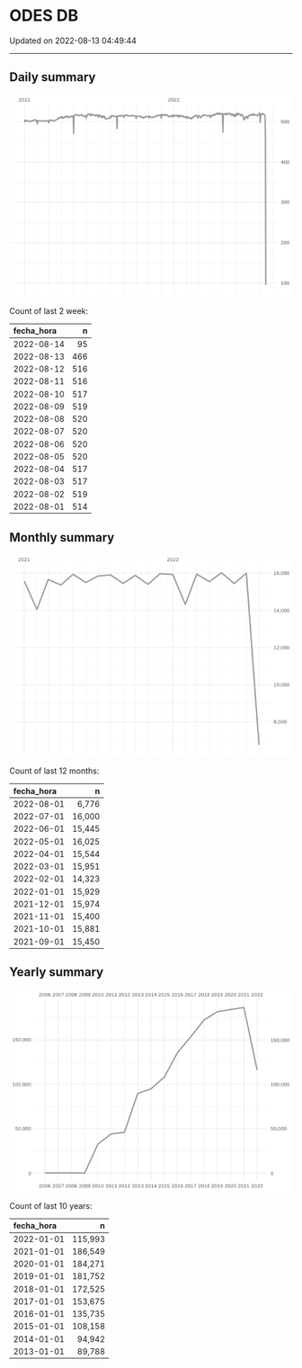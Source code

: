 
# ODES DB

Updated on 2022-08-13 04:49:44

-----

## Daily summary

![](figures/unnamed-chunk-2-1.png)<!-- -->

Count of last 2 week:

| fecha\_hora |   n |
| :---------- | --: |
| 2022-08-14  |  95 |
| 2022-08-13  | 466 |
| 2022-08-12  | 516 |
| 2022-08-11  | 516 |
| 2022-08-10  | 517 |
| 2022-08-09  | 519 |
| 2022-08-08  | 520 |
| 2022-08-07  | 520 |
| 2022-08-06  | 520 |
| 2022-08-05  | 520 |
| 2022-08-04  | 517 |
| 2022-08-03  | 517 |
| 2022-08-02  | 519 |
| 2022-08-01  | 514 |

## Monthly summary

![](figures/unnamed-chunk-4-1.png)<!-- -->

Count of last 12 months:

| fecha\_hora |      n |
| :---------- | -----: |
| 2022-08-01  |  6,776 |
| 2022-07-01  | 16,000 |
| 2022-06-01  | 15,445 |
| 2022-05-01  | 16,025 |
| 2022-04-01  | 15,544 |
| 2022-03-01  | 15,951 |
| 2022-02-01  | 14,323 |
| 2022-01-01  | 15,929 |
| 2021-12-01  | 15,974 |
| 2021-11-01  | 15,400 |
| 2021-10-01  | 15,881 |
| 2021-09-01  | 15,450 |

## Yearly summary

![](figures/unnamed-chunk-6-1.png)<!-- -->

Count of last 10 years:

| fecha\_hora |       n |
| :---------- | ------: |
| 2022-01-01  | 115,993 |
| 2021-01-01  | 186,549 |
| 2020-01-01  | 184,271 |
| 2019-01-01  | 181,752 |
| 2018-01-01  | 172,525 |
| 2017-01-01  | 153,675 |
| 2016-01-01  | 135,735 |
| 2015-01-01  | 108,158 |
| 2014-01-01  |  94,942 |
| 2013-01-01  |  89,788 |
